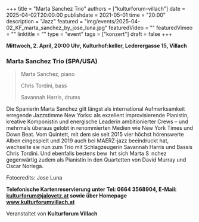 +++
title = "Marta Sanchez Trio"
authors = ["kulturforum-villach"]
date = 2025-04-02T20:00:00
publishdate = 2021-05-01
time = "20:00"
description = "Jazz"
featured = "img/events/2025-04-02_KF_marta_sanchez_by_jose_luna.jpg"
featuredVideo = ""
featuredVimeo = ""
linktitle = ""
type = "event"
tags = ["konzert"]
draft = false
+++

**Mittwoch, 2. April, 20:00 Uhr, Kulturhof:keller, Lederergasse 15, Villach**

### Marta Sanchez Trio \(SPA/USA\)

>Marta Sanchez, piano
>
>Chris Tordini, bass
>
>Savannah Harris, drums

Die Spanierin Marta Sanchez gilt längst als international Aufmerksamkeit erregende Jazzstimme New Yorks: als exzellent improvisierende Pianistin, kreative Komponistin und energische Leaderin ambitionierter Crews – und mehrmals überaus gelobt in renommierten Medien wie New York Times und Down Beat. Vom Quintett, mit dem sie seit 2015 vier höchst hörenswerte Alben eingespielt und 2019 auch bei MAERZ-jazz beeindruckt hat, wechselte sie nun zum Trio mit Schlagzeugerin Savannah Harris und Bassis Chris Tordini. Und ebenfalls bestens bew hrt sich Marta S nchez gegenwärtig zudem als Pianistin in den Quartetten von David Murray und Oscar Noriega.

Fotocredits: Jose Luna

**Telefonische Kartenreservierung unter Tel: 0664 3568904, E-Mail: kulturforum@jalovetz.at sowie über Homepage www.kulturforumvillach.at**

Veranstaltet von **Kulturforum Villach**
